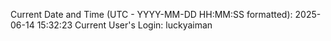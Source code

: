Current Date and Time (UTC - YYYY-MM-DD HH:MM:SS formatted): 2025-06-14 15:32:23
Current User's Login: luckyaiman
